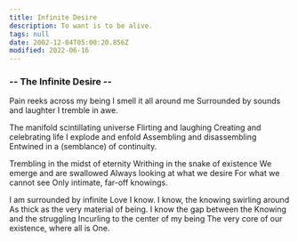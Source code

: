 ```yaml
---
title: Infinite Desire
description: To want is to be alive.
tags: null
date: 2002-12-04T05:00:20.856Z
modified: 2022-06-16
---
```


<div class="poem">

<h3>-- The Infinite Desire --</h3>

Pain reeks across my being
I smell it all around me
Surrounded by sounds and laughter
I tremble in awe.

The manifold scintillating universe
Flirting and laughing
Creating and celebrating life
I explode and enfold
Assembling and disassembling
Entwined in a (semblance) of continuity.

Trembling in the midst of eternity
Writhing in the snake of existence
We emerge and are swallowed
Always looking at what we desire
For what we cannot see
Only intimate, far-off knowings.

I am surrounded by infinite Love
I know. I know, the knowing swirling around
As thick as the very material of being.
I know the gap between the Knowing and the struggling
Incurling to the center of my being
The very core of our existence, where all is One.

</div>
